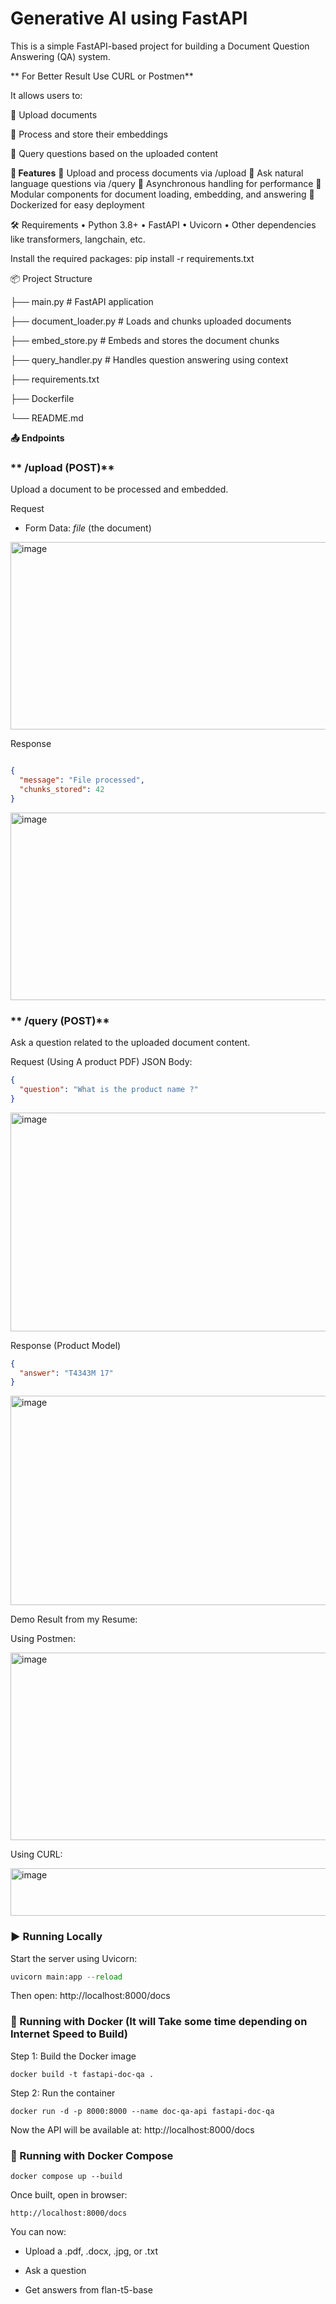 # **Generative AI using FastAPI**

This is a simple FastAPI-based project for building a Document Question Answering (QA) system. 

** For Better Result Use CURL or Postmen**

It allows users to:

	Upload documents

	Process and store their embeddings

	Query questions based on the uploaded content


**🚀 Features**
	Upload and process documents via /upload
	Ask natural language questions via /query
	Asynchronous handling for performance
	Modular components for document loading, embedding, and answering
	Dockerized for easy deployment

🛠️ Requirements
•	Python 3.8+
•	FastAPI
•	Uvicorn
•	Other dependencies like transformers, langchain, etc.



Install the required packages:
pip install -r requirements.txt


📦 Project Structure


├── main.py               # FastAPI application

├── document_loader.py   # Loads and chunks uploaded documents

├── embed_store.py       # Embeds and stores the document chunks

├── query_handler.py     # Handles question answering using context

├── requirements.txt

├── Dockerfile

└── README.md

**📤 Endpoints**

### ** /upload (POST)**
Upload a document to be processed and embedded.

Request
- Form Data: *file* (the document)

<img width="800" height="300" alt="image" src="https://github.com/user-attachments/assets/d230847c-d5da-48a5-991f-15898df0ae44" />



Response
```json

{
  "message": "File processed",
  "chunks_stored": 42
}

```

<img width="800" height="300" alt="image" src="https://github.com/user-attachments/assets/6c0f2906-c3d0-4d6e-b5c4-614e56dd63ad" />





### ** /query (POST)**

Ask a question related to the uploaded document content.

Request (Using A product PDF)
JSON Body:

```json
{
  "question": "What is the product name ?"
}

```

<img width="800" height="350" alt="image" src="https://github.com/user-attachments/assets/3ebe14a7-df55-4ff1-b279-d12c038ca6d1" />


Response (Product Model)

```json
{
  "answer": "T4343M 17" 
}
```

<img width="800" height="335" alt="image" src="https://github.com/user-attachments/assets/36d7f749-f925-4f5d-8ef2-4c2451e02363" />

Demo Result from my Resume:

Using Postmen:


<img width="800" height="300" alt="image" src="https://github.com/user-attachments/assets/093c7346-148c-4c08-811a-028f273ce310" />

Using CURL:

<img width="800" height="76" alt="image" src="https://github.com/user-attachments/assets/c5e26f61-292c-4c33-bf50-6a5bc77e631c" />




### ▶️ Running Locally
Start the server using Uvicorn:

```python
uvicorn main:app --reload
```
Then open: http://localhost:8000/docs


### 🐳 Running with Docker (It will Take some time depending on Internet Speed to Build)


Step 1: Build the Docker image 

```console
docker build -t fastapi-doc-qa .
```

Step 2: Run the container

```console
docker run -d -p 8000:8000 --name doc-qa-api fastapi-doc-qa
```

Now the API will be available at: http://localhost:8000/docs


### 🐳 Running with Docker Compose


```console
docker compose up --build
```
Once built, open in browser:

```console
http://localhost:8000/docs
```
You can now:

- Upload a .pdf, .docx, .jpg, or .txt

- Ask a question

- Get answers from flan-t5-base





